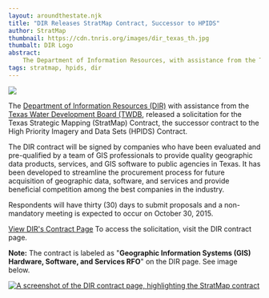```yaml
---
layout: aroundthestate.njk
title: "DIR Releases StratMap Contract, Successor to HPIDS"
author: StratMap
thumbnail: https://cdn.tnris.org/images/dir_texas_th.jpg
thumbalt: DIR Logo
abstract:
    The Department of Information Resources, with assistance from the TWDB, has released a solicitation for a StratMap contract.
tags: stratmap, hpids, dir
---
```


<img class="pull-right" src="https://cdn.tnris.org/images/dir_logo.jpg">

<p class="lead">The <a href="https://dir.texas.gov/">Department of Information Resources (DIR)</a> with assistance from the <a href="http://www.twdb.texas.gov/">Texas Water Development Board (TWDB</a>, released a solicitation for the Texas Strategic Mapping (StratMap) Contract, the successor contract to the High Priority Imagery and Data Sets (HPIDS) Contract.</p>
 
The DIR contract will be signed by companies who have been evaluated and pre-qualified by a team of GIS professionals to provide quality geographic data products, services, and GIS software to public agencies in Texas. It has been developed to streamline the procurement process for future acquisition of geographic data, software, and services and provide beneficial competition among the best companies in the industry.
 
Respondents will have thirty (30) days to submit proposals and a non-mandatory meeting is expected to occur on October 30, 2015.  
 
<p class="lead"><a class="btn btn-lg btn-danger pull-right" href="https://dir.texas.gov/View-Information-For-Vendors/Current-Contracting-Initiatives/Landing.aspx">View DIR's Contract Page</a> To access the solicitation, visit the DIR contract page.</p>

<div class="alert alert-warning"><strong>Note:</strong> The contract is labeled as "​<strong>Geographic Information Systems (GIS) Hardware, Software, and Services RFO</strong>" on the DIR page. See image below.</div>

<a href="https://dir.texas.gov/View-Information-For-Vendors/Current-Contracting-Initiatives/Landing.aspx"><img class="img-responsive" alt="A screenshot of the DIR contract page, highlighting the StratMap contract" src="https://cdn.tnris.org/images/dir_highlight.jpg"></a>

